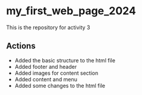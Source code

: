 # my_first_web_page_2024

This is the repository for activity 3

## Actions

- Added the basic structure to the html file
- Added footer and header
- Added images for content section
- Added content and menu
- Added some changes to the html file
